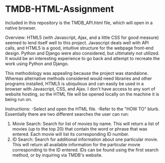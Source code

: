 # TMDB-HTML-Assignment

Included in this repository is the TMDB_API.html file, which will open in a native browser.

Overview:
HTML5 (with Javascript, Ajax, and a little CSS for good measure) seemed to lend itself well to this project. Javascript deals well with API calls, and HTML5 is a good, intuitive structure for the webpage front-end design. Python and Django were also considered, but ultimately not utilized. It would be an interesting experience to go back and attempt to recreate the work using Python and Django.

This methodology was appealing because the project was standalone. Whereas alternative methods considered would need libraries and other programs installed, HTML5 is ubiquitous and can easily be used in a browser with Javascript, CSS, and Ajax. I don't have access to any sort of website hosting, so the HTML file will be opened locally on the machine it is being run on.

Instructions:
-Select and open the HTML file.
-Refer to the "HOW TO" blurb. Essentially there are two different searches the user can run:
1. Movie Search: Search for list of movies by name. This will return a list of movies (up to the top 20) that contain the word or phrase  that  was entered. Each movie will list its corresponding ID number.
2. ID Search: Search for additional information about one particular movie. This will return all available information for the particular movie corresponding to the ID entered. IDs can be found using the first search method, or by inquiring via TMDB's website.


